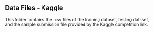 ## Data Files - Kaggle
This folder contains the .csv files of the training dataset, testing dataset, and the sample submission file provided by the Kaggle competition link.
